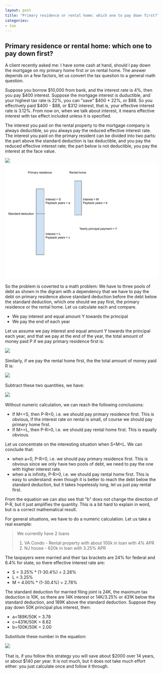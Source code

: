 ```yaml
---
layout: post
title: "Primary residence or rental home: which one to pay down first?"
categories:
- tax
---
```


## Primary residence or rental home: which one to pay down first?

A client recently asked me: I have some cash at hand, should I pay down the mortgage on my primary home first or on rental home. The answer depends on a few factors, let us convert the tax question to a general math question.

Suppose you borrow \$10,000 from bank, and the interest rate is 4%, then you pay \$400 interest. Suppose the mortgage interest is duductible, and your highest tax rate is 22%, you can "save" \$400 * 22%, or \$88. So you effectively paid \$400 - \$88, or \$312 interest, that is, your effective interest rate is 3.12%. From now on, when we talk about interest, it means effective interest with tax effect included unless it is specified.

The interest you paid on the rental property to the mortgage company is always deductible, so you always pay the reduced effective interest rate. The interest you paid on the primary resident can be divided into two parts: the part above the standard deduction is tax deductible, and you pay the reduced effective interest rate; the part below is not deductible, you pay the interest at the face value. 

<img src="{{ baseurl }}/assets/images/20210911-mortgage.pdf">
<img src="/assets/images/20210911-mortgage.pdf">

So the problem is coverted to a math problem: We have to three pools of debt as shown in the digram with a dependency that we have to pay the debt on primary residence above standard deduction before the debt below the standard deduction, which one should we pay first, the primary residence or the rental home. Let us calculate each and compare.

- We pay interest and equal amount Y towards the principal
- We pay the end of each year

Let us assume we pay interest and equal amount Y towards the principal each year, and that we pay at the end of the year, the total amount of money paid P if we pay primary residence first is:

<img src="https://latex.codecogs.com/svg.latex?\small&space;
\begin{align*}
P &= {a+1\over2}aYS \\
         &+ {c+1\over2}cYL + acYL\\
         &+ {b+1\over2}bYM + (a+c)bYM\\
\end{align*}
">

Similarly, if we pay the rental home first, the the total amount of money paid R is:

<img src="https://latex.codecogs.com/svg.latex?\small&space;
\begin{align*}
R &= {b+1\over2}bYM \\
         &+ {a+1\over2}aYS + baYS\\
         &+ {c+1\over2}cYL + (b+a)cYL\\
\end{align*}
">

Subtract these two quantities, we have:

<img src="https://latex.codecogs.com/svg.latex?\small&space;
P-R = bY[a(M-S) - c(L-M)]
">

Without numeric calculation, we can reach the following conclusions:

- If M<=S, then P-R<0, i.e. we should pay primary residence first. This is obvious, if the interest rate on rental is small, of course we should pay primary home first.
- If M>=L, then P-R>0, i.e. we should pay rental home first. This is equally obvious.

Let us concentrate on the interesting situation when S<M<L. We can conclude that:

- when a=0, P-R<0, i.e. we should pay primary residence first. This is obvious since we only have two pools of debt, we need to pay the one with higher interest rate. 
- when a is infinity, P-R>0, i.e. we should pay rental home first. This is easy to understand: even though it is better to reach the debt below the standard deduction, but it takes hopelessly long, let us just pay rental first. 

From the equation we can also see that "b" does not change the direction of P-R, but it just amplifies the quantity. This is a bit hard to explain in word, but is a correct mathematical result.

For general situations, we have to do a numeric calculation. Let us take a real example:

> We currently have 2 loans
> 1) VA Condo - Rental property with about 100k in loan with 4% APR
> 2) NJ house - 620k in loan with 3.25% APR

The taxpayers were married and their tax brackets are 24% for federal and 6.4% for state, so there effective interest rate are:

- S = 3.25% * (1-30.4%) = 2.26%
- L = 3.25%
- M = 4.00% * (1-30.4%) = 2.78%

The standard deduction for married filing joint is 24K, the maximum tax deduction is 10K, so there are 14K interest or 14K/3.25% or 431K below the standard deduction, and 189K above the standard deduction. Suppose they pay down 50K principal plus interest, then:

- a=189K/50K = 3.78
- c=431K/50K = 8.62
- b=100K/50K = 2.00

Substitute these number in the equation:

<img src="https://latex.codecogs.com/svg.latex?\small&space;
\begin{align*}
P - R &= 2 * 50000 * [3.78*(2.78%- 2.26%) - 8.62*(3.25%-2.78%)] \\
         &= -2086 \\
\end{align*}
">

That is, if you follow this strategy you will save about \$2000 over 14 years, or about \$140 per year. It is not much, but it does not take much effort either: you just calculate once and follow it through.
